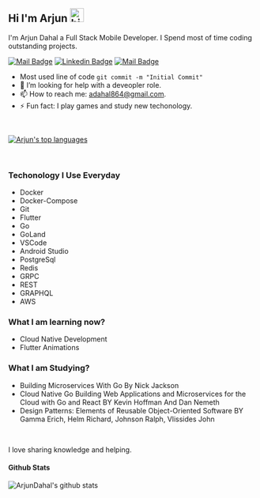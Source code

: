 ## Hi I'm Arjun  <img src="https://user-images.githubusercontent.com/1303154/88677602-1635ba80-d120-11ea-84d8-d263ba5fc3c0.gif" width="28px" alt="hi">

I'm Arjun Dahal a Full Stack Mobile Developer. I Spend most of time coding outstanding projects.

[![Mail Badge](https://img.shields.io/badge/-ArjunDahal-e74c3c?style=flat&labelColor=e74c3c&logo=youtube&logoColor=white)](https://www.youtube.com/channel/UCo0GpcL69dGBfnSG-tn_0KA) [![Linkedin Badge](https://img.shields.io/badge/-ArjunDahal-0e76a8?style=flat&labelColor=0e76a8&logo=linkedin&logoColor=white)](https://www.linkedin.com/in/arjun-dahal-6b7995176/) [![Mail Badge](https://img.shields.io/badge/-adahal864-c0392b?style=flat&labelColor=c0392b&logo=gmail&logoColor=white)](mailto:adahal864@gmail.com)

-    Most used line of code `git commit -m "Initial Commit"`
- 🤔 I’m looking for help with a deveopler role.
- 📫 How to reach me: adahal864@gmail.com.
- ⚡ Fun fact: I play games and study new techonology.

<br/>

[![Arjun's top languages](https://github-readme-stats.vercel.app/api/top-langs/?username=ArjunDahal864&theme=blue-green)](#)

<br/>

### Techonology I Use Everyday
- Docker
- Docker-Compose
- Git
- Flutter
- Go
- GoLand
- VSCode
- Android Studio
- PostgreSql
- Redis
- GRPC
- REST
- GRAPHQL
- AWS

### What I am learning now?
- Cloud Native Development
- Flutter Animations

### What I am Studying?
- Building Microservices With Go By Nick Jackson
- Cloud Native Go  Building Web Applications and Microservices for the Cloud with Go and React BY Kevin Hoffman And Dan Nemeth
- Design Patterns: Elements of Reusable Object-Oriented Software BY Gamma Erich, Helm Richard, Johnson Ralph, Vlissides John


<br/>

I love sharing knowledge and helping.


#### Github Stats

![ArjunDahal's github stats](https://github-readme-stats.vercel.app/api?username=ArjunDahal864&count_private=true&theme=tokyonight&hide=contribs,prs)
